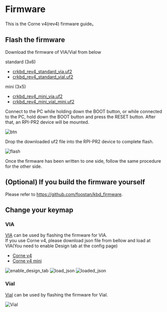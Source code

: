 # Firmware
This is the Corne v4(rev4) firmware guide。

## Flash the firmware
Download the firmware of VIA/Vial from below

standard (3x6)

- [crkbd_rev4_standard_via.uf2](https://github.com/foostan/kbd_firmware/raw/main/keyboards/crkbd/qmk/qmk_firmware/.build/crkbd_rev4_standard_via.uf2)
- [crkbd_rev4_standard_vial.uf2](https://github.com/foostan/kbd_firmware/raw/main/keyboards/crkbd/vial-kb/vial-qmk/.build/crkbd_rev4_standard_vial.uf2)

mini (3x5)

- [crkbd_rev4_mini_via.uf2](https://github.com/foostan/kbd_firmware/raw/main/keyboards/crkbd/qmk/qmk_firmware/.build/crkbd_rev4_mini_via.uf2)
- [crkbd_rev4_mini_vial_mini.uf2](https://github.com/foostan/kbd_firmware/raw/main/keyboards/crkbd/vial-kb/vial-qmk/.build/crkbd_rev4_mini_vial_mini.uf2)

Connect to the PC while holding down the BOOT button, or while connected to the PC, hold down the BOOT button and press the RESET button.
After that, an RPI-PR2 device will be mounted.

![btn](https://github.com/foostan/kbd_firmware/assets/736191/05fd9c4b-12c7-4a32-9606-8fea27bfe7b4)

Drop the downloaded uf2 file into the RPI-PR2 device to complete flash.

![flash](https://github.com/foostan/crkbd/assets/736191/5e5e6eab-3ad3-47f1-9871-1e2bfe554490)

Once the firmware has been written to one side, follow the same procedure for the other side.

## (Optional) If you build the firmware yourself
Please refer to https://github.com/foostan/kbd_firmware.

## Change your keymap

### VIA

[VIA](https://usevia.app/) can be used by flashing the firmware for VIA. \
If you use Corne v4, please download json file from bellow and load at VIA(You need to enable Design tab at the config page)

- [Corne v4](https://github.com/foostan/kbd_firmware/blob/main/keyboards/crkbd/the-via/crkbd_rev4.json)
- [Corne v4 mini](https://github.com/foostan/kbd_firmware/blob/main/keyboards/crkbd/the-via/crkbd_rev4_mini.json)

![enable_design_tab](https://github.com/foostan/crkbd/assets/736191/fa909532-4151-4190-8820-2ebb7d542517)
![load_json](https://github.com/foostan/kbd_firmware/assets/736191/67398174-0ef7-4698-9e39-6595b8320428)
![loaded_json](https://github.com/foostan/kbd_firmware/assets/736191/e3e850a8-a5c1-4116-a43d-b2b71c2f606e)

### Vial

[Vial](https://vial.rocks/) can be used by flashing the firmware for Vial.

![Vial](https://github.com/foostan/crkbd/assets/736191/721bd9a3-e832-4322-8cba-1a18622805de)

